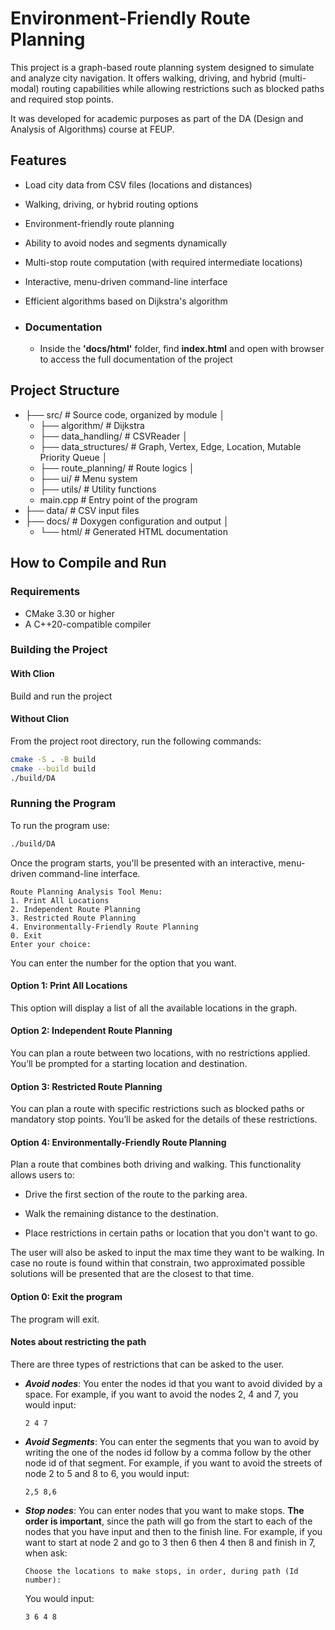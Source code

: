 # Environment-Friendly Route Planning

This project is a graph-based route planning system designed to simulate and analyze city navigation. It offers walking, driving, and hybrid (multi-modal) routing capabilities while allowing restrictions such as blocked paths and required stop points.

It was developed for academic purposes as part of the DA (Design and Analysis of Algorithms) course at FEUP.

## Features

- Load city data from CSV files (locations and distances)
- Walking, driving, or hybrid routing options
- Environment-friendly route planning
- Ability to avoid nodes and segments dynamically
- Multi-stop route computation (with required intermediate locations)
- Interactive, menu-driven command-line interface
- Efficient algorithms based on Dijkstra's algorithm


- ### Documentation

  - Inside the **'docs/html'** folder, find **index.html** and open with browser to access the full documentation of the project

## Project Structure

- ├── src/ # Source code, organized by module │ 
   - ├── algorithm/ # Dijkstra
   - ├── data_handling/ # CSVReader │ 
   - ├── data_structures/ # Graph, Vertex, Edge, Location, Mutable Priority Queue │ 
   - ├── route_planning/ # Route logics │ 
   - ├── ui/ # Menu system
   - ├── utils/ # Utility functions
   - main.cpp # Entry point of the program
- ├── data/ # CSV input files 
- ├── docs/ # Doxygen configuration and output │ 
  - └── html/ # Generated HTML documentation

## How to Compile and Run

### Requirements

- CMake 3.30 or higher
- A C++20-compatible compiler

### Building the Project

#### With Clion

Build and run the project

#### Without Clion

From the project root directory, run the following commands:

```bash
cmake -S . -B build
cmake --build build
./build/DA
```

### Running the Program

To run the program use:

```bash
./build/DA
```

Once the program starts, you'll be presented with an interactive, menu-driven command-line interface.

```
Route Planning Analysis Tool Menu:
1. Print All Locations
2. Independent Route Planning
3. Restricted Route Planning
4. Environmentally-Friendly Route Planning
0. Exit
Enter your choice:
```

You can enter the number for the option that you want.

#### Option 1: Print All Locations

This option will display a list of all the available locations in the graph.

#### Option 2: Independent Route Planning

You can plan a route between two locations, with no restrictions applied. You’ll be prompted for a starting location and destination.

#### Option 3: Restricted Route Planning

You can plan a route with specific restrictions such as blocked paths or mandatory stop points. You’ll be asked for the details of these restrictions.

#### Option 4: Environmentally-Friendly Route Planning

Plan a route that combines both driving and walking. This functionality allows users to:

- Drive the first section of the route to the parking area.

- Walk the remaining distance to the destination.

- Place restrictions in certain paths or location that you don't want to go.

The user will also be asked to input the max time they want to be walking. In case no route is found within that constrain, two approximated possible solutions will be presented that are the closest to that time.

#### Option 0: Exit the program

The program will exit.

#### Notes about restricting the path

There are three types of restrictions that can be asked to the user.

- ***Avoid nodes***: You enter the nodes id that you want to avoid divided by a space. For example, if you want to avoid the nodes 2, 4  and 7, you would input:
  ```
  2 4 7
  ```
- ***Avoid Segments***: You can enter the segments that you wan to avoid by writing the one of the nodes id follow by a comma follow by the other node id of that segment. For example, if you want to avoid the streets of node 2 to 5 and 8 to 6, you would input:
  ```
  2,5 8,6
  ```
- ***Stop nodes***: You can enter nodes that you want to make stops. **The order is important**, since the path will go from the start to each of the nodes that you have input and then to the finish line. For example, if you want to start at node 2 and go to 3 then 6 then 4 then 8 and finish in 7, when ask:
  ```
  Choose the locations to make stops, in order, during path (Id number): 
  ```
  You would input:
  ```
  3 6 4 8
  ```

